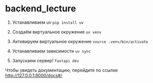 # backend_lecture

1. Устанавливаем uv
```pip install uv```

2. Создаём виртуальное окружение
```uv venv```

3. Активируем виртуальное окружение
```source .venv/bin/activate```

4. Устанавливаем зависимости
```uv sync```

5. Запускаем сервер!
```fastapi dev``` 

Чтобы увидеть документацию, перейдите по ссылке http://127.0.0.1:8000/docs#/